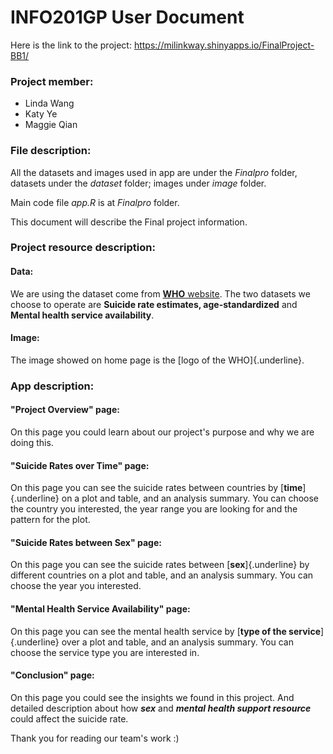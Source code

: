 # INFO201GP User Document

Here is the link to the project: <https://milinkway.shinyapps.io/FinalProject-BB1/>

### Project member:

-   Linda Wang
-   Katy Ye
-   Maggie Qian

### File description:

All the datasets and images used in app are under the *Finalpro* folder, datasets under the *dataset* folder; images under *image* folder.

Main code file *app.R* is at *Finalpro* folder.

This document will describe the Final project information.

### Project resource description:

#### Data:

We are using the dataset come from [**WHO** website](https://apps.who.int/gho/data/node.main.MENTALHEALTH?lang=en). The two datasets we choose to operate are **Suicide rate estimates, age-standardized** and **Mental health service availability**.

#### Image:

The image showed on home page is the [logo of the WHO]{.underline}.

### App description:

#### "Project Overview" page:

On this page you could learn about our project's purpose and why we are doing this.

#### "Suicide Rates over Time" page:

On this page you can see the suicide rates between countries by [**time**]{.underline} on a plot and table, and an analysis summary. You can choose the country you interested, the year range you are looking for and the pattern for the plot.

#### "Suicide Rates between Sex" page:

On this page you can see the suicide rates between [**sex**]{.underline} by different countries on a plot and table, and an analysis summary. You can choose the year you interested.

#### "Mental Health Service Availability" page:

On this page you can see the mental health service by [**type of the service**]{.underline} over a plot and table, and an analysis summary. You can choose the service type you are interested in.

#### "Conclusion" page:

On this page you could see the insights we found in this project. And detailed description about how ***sex*** and ***mental health support resource*** could affect the suicide rate.

Thank you for reading our team's work :)
